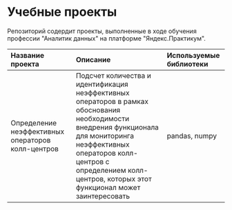# Учебные проекты

Репозиторий содердит проекты, выполненные в ходе обучения профессии "Аналитик данных" на платформе "Яндекс.Практикум".

| Название проекта |	Описание | Используемые библиотеки
| :-------------------- | :-------------------- | :-------------------- |
| Определение неэффективных операторов колл-центров |	Подсчет количества и идентификация неэффективных операторов в рамках обоснования необходимости внедрения функционала для мониторинга неэффективных операторов колл-центров с определением колл-центров, которых этот функционал может заинтересовать |	pandas, numpy
